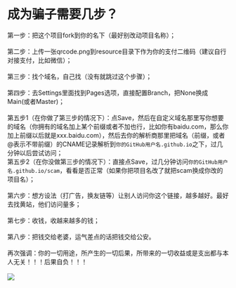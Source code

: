 # 成为骗子需要几步？
第一步：把这个项目fork到你的名下（最好别改动项目名称）；
<br>
<br>
第二步：上传一张qrcode.png到resource目录下作为你的支付二维码（建议自行对接支付，比如微信）；
<br>
<br>
第三步：找个域名，自己找（没有就跳过这个步骤）；
<br>
<br>
第四步：去Settings里面找到Pages选项，直接配置Branch，把None换成Main(或者Master)；
<br>
<br>
第五步1（在你做了第三步的情况下）：点Save，然后在自定义域名那里写你想要的域名（你拥有的域名加上某个前缀或者不加也行，比如你有baidu.com，那么你加上前缀以后就是xxx.baidu.com），然后去你的解析商那里把域名（前缀，或者@表示不带前缀）的CNAME记录解析到<code>你的GitHub用户名.github.io</code>之下，过几分钟以后尝试访问；
<br>
第五步2（在你没做第三步的情况下）：直接点Save，过几分钟访问<code>你的GitHub用户名.github.io/scam</code>，看看是否正常（如果你把项目名改了就把scam换成你改的项目名）；
<br>
<br>
第六步：想方设法（打广告，换友链等）让别人访问你这个链接，越多越好。最好去找黄站，他们访问量多；
<br>
<br>
第七步：收钱，收越来越多的钱；
<br>
<br>
第八步：把钱交给老婆，运气差点的话把钱交给公安。
<br>
<br>
再次强调：你的一切用途，所产生的一切后果，所带来的一切收益或是支出都与本人无关！！！后果自负！！！
<br><br><img src='https://ygwiki.eu.org/lib/tpl/dokuwiki/images/logo.png'>
